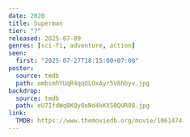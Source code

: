 ```yaml
---
date: 2020
title: Superman
tier: "?"
released: 2025-07-09
genres: [sci-fi, adventure, action]
seen:
  first: "2025-07-27T18:15:00+07:00"
poster:
  source: tmdb
  path: ombsmhYUqR4qqOLOxAyr5V8hbyv.jpg
backdrop:
  source: tmdb
  path: eU7IfdWq8KQy0oNd4kKXS0QUR08.jpg
link:
  TMDB: https://www.themoviedb.org/movie/1061474
---
```


